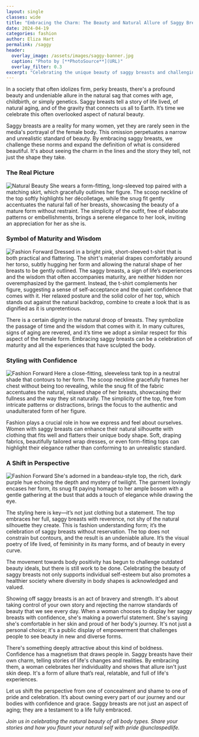 ```yaml
---
layout: single
classes: wide
title: "Embracing the Charm: The Beauty and Natural Allure of Saggy Breasts"
date: 2024-04-19
categories: fashion
author: Eliza Hart
permalink: /saggy
header:
  overlay_image: /assets/images/saggy-banner.jpg
  caption: "Photo by [**PhotoSource**](URL)"
  overlay_filter: 0.3
excerpt: "Celebrating the unique beauty of saggy breasts and challenging conventional beauty standards."
---
```


In a society that often idolizes firm, perky breasts, there's a profound beauty and undeniable allure in the natural sag that comes with age, childbirth, or simply genetics. Saggy breasts tell a story of life lived, of natural aging, and of the gravity that connects us all to Earth. It’s time we celebrate this often overlooked aspect of natural beauty.

Saggy breasts are a reality for many women, yet they are rarely seen in the media's portrayal of the female body. This omission perpetuates a narrow and unrealistic standard of beauty. By embracing saggy breasts, we challenge these norms and expand the definition of what is considered beautiful. It's about seeing the charm in the lines and the story they tell, not just the shape they take.


<!-- Image description: A serene portrait of a woman showcasing the natural allure of saggy breasts, wrapped in a soft, flowing fabric that echoes her form. -->

### The Real Picture
![Natural Beauty](/assets/images/saggy-beauty.jpeg)
She wears a form-fitting, long-sleeved top paired with a matching skirt, which gracefully outlines her figure. The scoop neckline of the top softly highlights her décolletage, while the snug fit gently accentuates the natural fall of her breasts, showcasing the beauty of a mature form without restraint. The simplicity of the outfit, free of elaborate patterns or embellishments, brings a serene elegance to her look, inviting an appreciation for her as she is.

### Symbol of Maturity and Wisdom
![Fashion Forward](/assets/images/saggy-9.jpeg)
Dressed in a bright pink, short-sleeved t-shirt that is both practical and flattering. The shirt's material drapes comfortably around her torso, subtly hugging her form and allowing the natural shape of her breasts to be gently outlined. The saggy breasts, a sign of life’s experiences and the wisdom that often accompanies maturity, are neither hidden nor overemphasized by the garment. Instead, the t-shirt complements her figure, suggesting a sense of self-acceptance and the quiet confidence that comes with it. Her relaxed posture and the solid color of her top, which stands out against the natural backdrop, combine to create a look that is as dignified as it is unpretentious.

There is a certain dignity in the natural droop of breasts. They symbolize the passage of time and the wisdom that comes with it. In many cultures, signs of aging are revered, and it’s time we adopt a similar respect for this aspect of the female form. Embracing saggy breasts can be a celebration of maturity and all the experiences that have sculpted the body.

### Styling with Confidence
![Fashion Forward](/assets/images/saggy-hero.jpeg)
Here a close-fitting, sleeveless tank top in a neutral shade that contours to her form. The scoop neckline gracefully frames her chest without being too revealing, while the snug fit of the fabric accentuates the natural, relaxed shape of her breasts, showcasing their fullness and the way they sit naturally. The simplicity of the top, free from intricate patterns or distractions, brings the focus to the authentic and unadulterated form of her figure.



Fashion plays a crucial role in how we express and feel about ourselves. Women with saggy breasts can enhance their natural silhouette with clothing that fits well and flatters their unique body shape. Soft, draping fabrics, beautifully tailored wrap dresses, or even form-fitting tops can highlight their elegance rather than conforming to an unrealistic standard.


<!-- Image description: Stylish outfit ideas tailored for saggy breasts, demonstrating how fashion can accentuate natural body shapes with grace and style. -->

### A Shift in Perspective
![Fashion Forward](/assets/images/saggy-5.jpeg)
She's adorned in a bandeau-style top, the rich, dark purple hue echoing the depth and mystery of twilight. The garment lovingly encases her form, its snug fit paying homage to her ample bosom with a gentle gathering at the bust that adds a touch of elegance while drawing the eye.

The styling here is key—it’s not just clothing but a statement. The top embraces her full, saggy breasts with reverence, not shy of the natural silhouette they create. This is fashion understanding form; it’s the celebration of saggy breasts without reservation. The top does not constrain but contours, and the result is an undeniable allure. It’s the visual poetry of life lived, of femininity in its many forms, and of beauty in every curve.

The movement towards body positivity has begun to challenge outdated beauty ideals, but there is still work to be done. Celebrating the beauty of saggy breasts not only supports individual self-esteem but also promotes a healthier society where diversity in body shapes is acknowledged and valued.

Showing off saggy breasts is an act of bravery and strength. It's about taking control of your own story and rejecting the narrow standards of beauty that we see every day. When a woman chooses to display her saggy breasts with confidence, she's making a powerful statement. She's saying she's comfortable in her skin and proud of her body's journey. It's not just a personal choice; it's a public display of empowerment that challenges people to see beauty in new and diverse forms.

There's something deeply attractive about this kind of boldness. Confidence has a magnetism that draws people in. Saggy breasts have their own charm, telling stories of life's changes and realities. By embracing them, a woman celebrates her individuality and shows that allure isn't just skin deep. It's a form of allure that’s real, relatable, and full of life's experiences.

Let us shift the perspective from one of concealment and shame to one of pride and celebration. It’s about owning every part of our journey and our bodies with confidence and grace. Saggy breasts are not just an aspect of aging; they are a testament to a life fully embraced.

*Join us in celebrating the natural beauty of all body types. Share your stories and how you flaunt your natural self with pride @unclaspedlife.*
